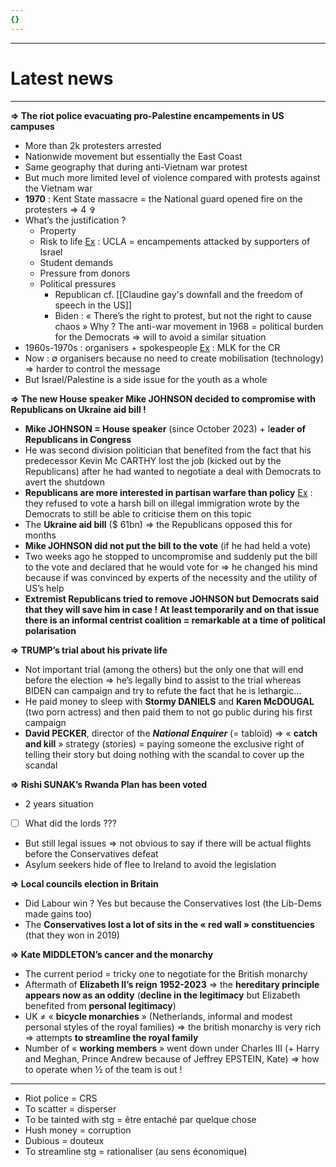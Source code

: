 ```yaml
---
{}
---
```

***
# Latest news
***
**⇒ The riot police evacuating pro-Palestine encampements in US campuses**
- More than 2k protesters arrested 
- Nationwide movement but essentially the East Coast 
- Same geography that during anti-Vietnam war protest
- But much more limited level of violence compared with protests against the Vietnam war 
- **1970** : Kent State massacre = the National guard opened fire on the protesters ⇒ 4 ✞ 
- What’s the justification ? 
	- Property 
	- Risk to life <u>Ex</u> : UCLA = encampements attacked by supporters of Israel 
	- Student demands 
	- Pressure from donors 
	- Political pressures 
		- Republican cf. [[Claudine gay's downfall and the freedom of speech in the US]] 
		- Biden : « There’s the right to protest, but not the right to cause chaos » Why ? The anti-war movement in 1968 = political burden for the Democrats ⇒ will to avoid a similar situation 
- 1960s-1970s : organisers + spokespeople <u>Ex</u> : MLK for the CR
- Now : ∅ organisers because no need to create mobilisation (technology) ⇒ harder to control the message 
- But Israel/Palestine is a side issue for the youth as a whole 

**⇒ The new House speaker Mike JOHNSON decided to compromise with Republicans on Ukraine aid bill !**
- **Mike JOHNSON = House speaker** (since October 2023) + l**eader of Republicans in Congress**  
- He was second division politician that benefited from the fact that his predecessor Kevin Mc CARTHY lost the job (kicked out by the Republicans) after he had wanted to negotiate a deal with Democrats to avert the shutdown 
- **Republicans are more interested in partisan warfare than policy** <u>Ex</u> : they refused to vote a harsh bill on illegal immigration wrote by the Democrats to still be able to criticise them on this topic 
- The **Ukraine aid bill** ($ 61bn) ⇒ the Republicans opposed this for months 
- **Mike JOHNSON did not put the bill to the vote** (if he had held a vote) 
- Two weeks ago he stopped to uncompromise and suddenly put the bill to the vote and declared that he would vote for ⇒ he changed his mind because if was convinced by experts of the necessity and the utility of US’s help 
- **Extremist Republicans tried to remove JOHNSON but Democrats said that they will save him in case !** **At least temporarily and on that issue there is an informal centrist coalition = remarkable at a time of political polarisation**  

**⇒ TRUMP’s trial about his private life** 
- Not important trial (among the others) but the only one that will end before the election ⇒ he’s legally bind to assist to the trial whereas BIDEN can campaign and try to refute the fact that he is lethargic…
- He paid money to sleep with **Stormy DANIELS** and **Karen McDOUGAL** (two porn actress) and then paid them to not go public during his first campaign 
- **David PECKER**, director of the ***National Enquirer*** (= tabloïd) ⇒ « **catch and kill** » strategy (stories) = paying someone the exclusive right of telling their story but doing nothing with the scandal to cover up the scandal 

**⇒ Rishi SUNAK’s Rwanda Plan has been voted**
- 2 years situation 
- [ ] What did the lords ??? 
- But still legal issues ⇒ not obvious to say if there will be actual flights before the Conservatives defeat 
- Asylum seekers hide of flee to Ireland to avoid the legislation 

**⇒ Local councils election in Britain** 
- Did Labour win ? Yes but because the Conservatives lost (the Lib-Dems made gains too)
- The **Conservatives lost a lot of sits in the « red wall » constituencies** (that they won in 2019)

**⇒ Kate MIDDLETON’s cancer and the monarchy**
- The current period = tricky one to negotiate for the British monarchy 
- Aftermath of **Elizabeth II’s reign** **1952-2023** ⇒ the **hereditary principle appears now as an oddity** (**decline in the legitimacy** but Elizabeth benefited from **personal legitimacy**) 
- UK ≠ « **bicycle monarchies** » (Netherlands, informal and modest personal styles of the royal families) ⇒ the british monarchy is very rich ⇒ attempts **to streamline the royal family** 
- Number of « **working members** » went down under Charles III (+ Harry and Meghan, Prince Andrew because of Jeffrey EPSTEIN, Kate) ⇒ how to operate when ½ of the team is out ! 





***
- Riot police = CRS 
- To scatter = disperser 
- To be tainted with stg = être entaché par quelque chose 
- Hush money = corruption 
- Dubious = douteux 
- To streamline stg = rationaliser (au sens économique)